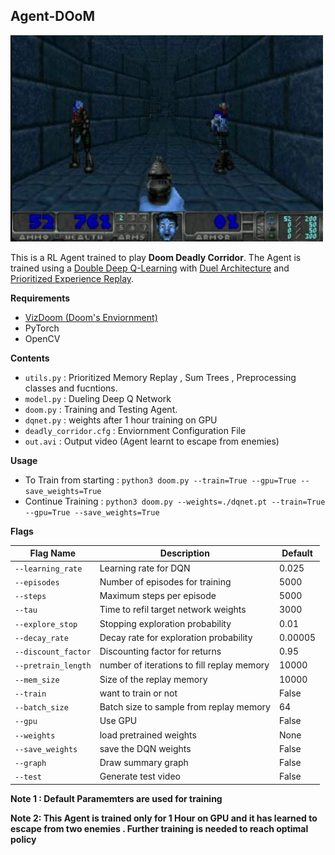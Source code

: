 ## Agent-DOoM

<img src="https://github.com/Puneet2000/Agent-DOoM/blob/master/pic.png" width="500">

This is a RL Agent trained to play **Doom Deadly Corridor**. The Agent is trained using a [Double Deep Q-Learning](https://arxiv.org/pdf/1509.06461.pdf) with [Duel Architecture](https://arxiv.org/pdf/1511.06581.pdf) and [Prioritized Experience Replay](https://arxiv.org/pdf/1511.05952.pdf).

**Requirements**
- [VizDoom (Doom's Enviornment)](https://github.com/mwydmuch/ViZDoom/blob/master/doc/Building.md)
- PyTorch
- OpenCV

**Contents**
- ```utils.py``` : Prioritized Memory Replay , Sum Trees  , Preprocessing classes and fucntions.
- ```model.py``` : Dueling Deep Q Network
- ```doom.py``` : Training and Testing Agent.
- ```dqnet.py``` : weights after 1 hour training on GPU
- ```deadly_corridor.cfg``` : Enviornment Configuration File
- ```out.avi``` : Output video (Agent learnt to escape from enemies)

**Usage**
- To Train from starting : ```python3 doom.py --train=True --gpu=True --save_weights=True```
- Continue Training : ```python3 doom.py --weights=./dqnet.pt --train=True --gpu=True --save_weights=True```

**Flags**

| __Flag Name__ | __Description__ | __Default__ |
|-------------|------------|------------|
| ```--learning_rate``` | Learning rate for DQN | 0.025 |
| ```--episodes```  | Number of episodes for training | 5000 |
| ```--steps```  | Maximum steps per episode | 5000 |
| ```--tau```  | Time to refil target network weights | 3000 |
| ```--explore_stop```  | Stopping exploration probability | 0.01 |
| ```--decay_rate```  | Decay rate for exploration probability | 0.00005 |
| ```--discount_factor```  | Discounting factor for returns | 0.95 |
| ```--pretrain_length``` | number of iterations to fill replay memory | 10000 |
| ```--mem_size```  | Size of the replay memory | 10000 |
| ```--train```  | want to train or not | False |
| ```--batch_size```  | Batch size to sample from replay memory | 64 |
| ```--gpu```  | Use GPU | False|
| ```--weights``` | load pretrained weights | None |
| ```--save_weights```  | save the DQN weights | False |
| ```--graph```  | Draw summary graph | False |
| ```--test``` | Generate test video | False |

**Note 1 : Default Paramemters are used for training**

**Note 2: This Agent is trained only for 1 Hour on GPU and it has learned to escape from two enemies . Further training is needed to reach optimal policy**
